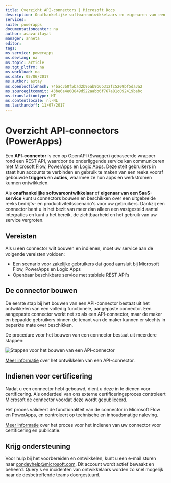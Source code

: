 ```yaml
---
title: Overzicht API-connectors | Microsoft Docs
description: Onafhankelijke softwareontwikkelaars en eigenaren van een SaaS-service kunnen connectors ontwikkelen en ze door Microsoft laten certificeren.
services: 
suite: powerapps
documentationcenter: na
author: asavaritayal
manager: anneta
editor: 
tags: 
ms.service: powerapps
ms.devlang: na
ms.topic: article
ms.tgt_pltfrm: na
ms.workload: na
ms.date: 05/06/2017
ms.author: astay
ms.openlocfilehash: 74bac3b0f5bad2b95ab9b6b312fc5209bf5da3a2
ms.sourcegitcommit: 43be6a4e08849d522aabb6f767a81c092419babc
ms.translationtype: HT
ms.contentlocale: nl-NL
ms.lasthandoff: 11/07/2017
---
```

# <a name="api-connector-overview-powerapps"></a>Overzicht API-connectors (PowerApps)
Een **API-connector** is een op OpenAPI (Swagger) gebaseerde wrapper rond een REST API, waardoor de onderliggende service kan communiceren met [Microsoft Flow](https://flow.microsoft.com), [PowerApps](https://powerapps.microsoft.com) en [Logic Apps](https://docs.microsoft.com/azure/logic-apps/). Deze stelt gebruikers in staat hun accounts te verbinden en gebruik te maken van een reeks vooraf gebouwde **triggers** en **acties**, waarmee ze hun apps en werkstromen kunnen ontwikkelen.

Als **onafhankelijke softwareontwikkelaar** of **eigenaar van een SaaS-service** kunt u connectors bouwen en beschikken over een uitgebreide reeks bedrijfs- en productiviteitsscenario's voor uw gebruikers. Dankzij een connector bent u in het bezit van meer dan alleen een vastgesteld aantal integraties en kunt u het bereik, de zichtbaarheid en het gebruik van uw service vergroten.

## <a name="requirements"></a>Vereisten
Als u een connector wilt bouwen en indienen, moet uw service aan de volgende vereisten voldoen:

* Een scenario voor zakelijke gebruikers dat goed aansluit bij Microsoft Flow, PowerApps en Logic Apps
* Openbaar beschikbare service met stabiele REST API's

## <a name="build-your-connector"></a>De connector bouwen
De eerste stap bij het bouwen van een API-connector bestaat uit het ontwikkelen van een volledig functionele, aangepaste connector. Een aangepaste connector werkt net zo als een API-connector, maar de maker en bepaalde gebruikers binnen de tenant van de maker kunnen er slechts in beperkte mate over beschikken.

De procedure voor het bouwen van een connector bestaat uit meerdere stappen:

![Stappen voor het bouwen van een API-connector](./media/api-connectors-overview/authoring-steps.png)

[Meer informatie](api-connector-dev.md) over het ontwikkelen van een API-connector.

## <a name="submit-for-certification"></a>Indienen voor certificering
Nadat u een connector hebt gebouwd, dient u deze in te dienen voor certificering. Als onderdeel van ons externe certificeringsproces controleert Microsoft de connector voordat deze wordt gepubliceerd.

Het proces valideert de functionaliteit van de connector in Microsoft Flow en PowerApps, en controleert op technische en inhoudsmatige naleving.

[Meer informatie](api-connector-submission.md) over het proces voor het indienen van uw connector voor certificering en publicatie.

## <a name="get-support"></a>Krijg ondersteuning
Voor hulp bij het voorbereiden en ontwikkelen, kunt u een e-mail sturen naar [condevhelp@microsoft.com](mailto:condevhelp@microsoft.com). Dit account wordt actief bewaakt en beheerd. Query's en incidenten van ontwikkelaars worden zo snel mogelijk naar de desbetreffende teams doorgestuurd.

